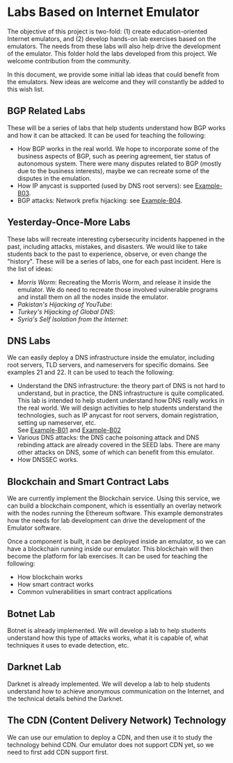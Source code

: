 # Labs Based on Internet Emulator

The objective of this project is two-fold: (1) create education-oriented
Internet emulators, and (2) develop hands-on lab exercises based on the emulators.
The needs from these labs will also help drive the development of the
emulator. This folder hold the labs developed from this project.
We welcome contribution from the community.

In this document, we provide some initial lab ideas that could benefit from the emulators.
New ideas are welcome and they will constantly be added to this wish list.

## BGP Related Labs 

These will be a series of labs that help students understand
how BGP works and how it can be attacked. It can be used for teaching the
following:

- How BGP works in the real world. We hope to incorporate some of the business 
  aspects of BGP, such as peering agreement, tier status of autonomous system. 
  There were many disputes related to BGP (mostly due to the business interests),
  maybe we can recreate some of the disputes in the emulation.
- How IP anycast is supported (used by DNS root servers): 
  see [Example-B03](/examples/B03-ip-anycast). 
- BGP attacks: Network prefix hijacking:
  see [Example-B04](/examples/B04-bgp-prefix-hijacking). 

## Yesterday-Once-More Labs 

These labs will recreate interesting cybersecurity 
incidents happened in the past, including attacks, mistakes, and disasters.
We would like to take students back to the past to experience, observe,
or even change the "history". These will be a series of labs,
one for each past incident. Here is the list of ideas:

- *Morris Worm*: Recreating the Morris Worm, and release it inside the emulator.
   We do need to recreate those involved vulnerable programs and install them
   on all the nodes inside the emulator. 
- *Pakistan's Hijacking of YouTube*:  
- *Turkey's Hijacking of Global DNS*:  
- *Syria's Self Isolation from the Internet*:


## DNS Labs

We can easily deploy a DNS infrastructure inside the emulator, including 
root servers, TLD servers, and nameservers for specific domains. 
See examples 21 and 22. It can be used to teach the following:

- Understand the DNS infrastructure: the theory part of DNS is not hard to understand,
  but in practice, the DNS infrastructure is quite complicated. 
  This lab is intended to help student understand how DNS really works
  in the real world. We will design activities to help students understand 
  the technologies, such as IP anycast for root servers, domain registration,
  setting up nameserver, etc.  
  See [Example-B01](/examples/B01-dns-component) and 
  [Example-B02](/examples/B02-mini-internet-with-dns)
- Various DNS attacks: the DNS cache poisoning attack and DNS rebinding attack are
  already covered in the SEED labs. There are many other attacks on DNS, some of 
  which can benefit from this emulator.
- How DNSSEC works. 


## Blockchain and Smart Contract Labs

We are currently implement the Blockchain service. Using this service,
we can build a blockchain component, which is essentially an overlay network 
with the nodes running the Ethereum software. This example demonstrates
how the needs for lab development can drive the development of the Emulator software.

Once a component is built, it can be deployed inside an emulator, so we can have a blockchain
running inside our emulator. This blockchain will then become the platform
for lab exercises. It can be used for teaching the following:

- How blockchain works 
- How smart contract works 
- Common vulnerabilities in smart contract applications


## Botnet Lab

Botnet is already implemented. We will develop
a lab to help students understand how this type of attacks works, 
what it is capable of, what techniques it uses to evade detection, etc.


## Darknet Lab

Darknet is already implemented. We will develop a lab to 
help students understand how to achieve anonymous 
communication on the Internet, and the technical details
behind the Darknet.


## The CDN (Content Delivery Network) Technology

We can use our emulation to deploy a CDN, and then use 
it to study the technology behind CDN. Our emulator does not 
support CDN yet, so we need to first add CDN support first.


